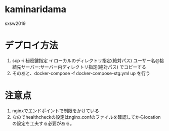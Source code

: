 # kaminaridama
sxsw2019

# デプロイ方法
1. scp -i 秘密鍵指定 -r ローカルのディレクトリ指定(絶対パス) ユーザー名@接続先サーバー:サーバー内ディレクトリ指定(絶対パス)
でコピーする
2. そのあと、docker-compose -f docker-compose-stg.yml up を行う

# 注意点
1. nginxでエンドポイントで制限をかけている
2. なのでhealthcheckの設定はnginx.confのファイルを確認してからlocationの設定を工夫する必要がある。


